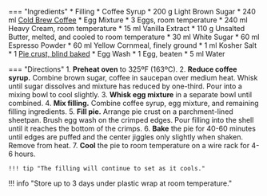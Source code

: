 === "Ingredients"
    * Filling
        * Coffee Syrup
            * 200 g Light Brown Sugar
            * 240 ml [Cold Brew Coffee](../../beverages/cold-brew-coffee.md)
        * Egg Mixture
            * 3 Eggs, room temperature
            * 240 ml Heavy Cream, room temperature
            * 15 ml Vanilla Extract
        * 110 g Unsalted Butter, melted, and cooled to room temperature
        * 30 ml White Sugar
        * 60 ml Espresso Powder
        * 60 ml Yellow Cornmeal, finely ground
        * 1 ml Kosher Salt
    * 1 [Pie crust, blind baked](../../dough/crusts/pie-crust.md)
    * Egg Wash
        * 1 Egg, beaten
        * 5 ml Water

=== "Directions"
    1. **Preheat oven** to 325ºF (163ºC).
    2. **Reduce coffee syrup.** Combine brown sugar, coffee in saucepan over medium heat. Whisk until sugar dissolves and mixture has reduced by one-third. Pour into a mixing bowl to cool slightly.
    3. **Whisk egg mixture** in a separate bowl until combined.
    4. **Mix filling.** Combine coffee syrup, egg mixture, and remaining filling ingredients.
    5. **Fill pie.** Arrange pie crust on a parchment-lined sheetpan. Brush egg wash on the crimped edges. Pour filling into the shell until it reaches the bottom of the crimps.
    6. **Bake** the pie for 40-60 minutes until edges are puffed and the center jiggles only slightly when shaken. Remove from heat.
    7. **Cool** the pie to room temperature on a wire rack for 4-6 hours.

    !!! tip "The filling will continue to set as it cools."

!!! info "Store up to 3 days under plastic wrap at room temperature."

[^1]: {{ cite.ludwinski_sister_pie }}
